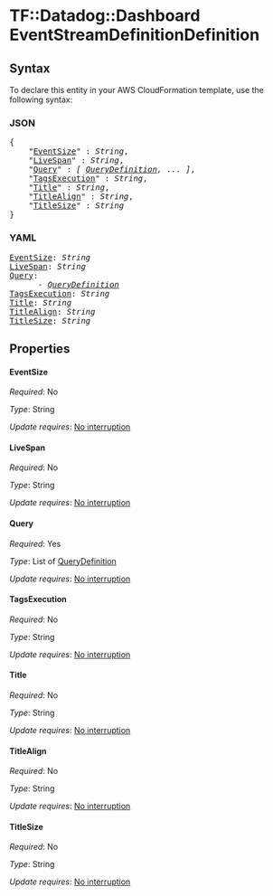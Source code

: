 # TF::Datadog::Dashboard EventStreamDefinitionDefinition

## Syntax

To declare this entity in your AWS CloudFormation template, use the following syntax:

### JSON

<pre>
{
    "<a href="#eventsize" title="EventSize">EventSize</a>" : <i>String</i>,
    "<a href="#livespan" title="LiveSpan">LiveSpan</a>" : <i>String</i>,
    "<a href="#query" title="Query">Query</a>" : <i>[ <a href="querydefinition.md">QueryDefinition</a>, ... ]</i>,
    "<a href="#tagsexecution" title="TagsExecution">TagsExecution</a>" : <i>String</i>,
    "<a href="#title" title="Title">Title</a>" : <i>String</i>,
    "<a href="#titlealign" title="TitleAlign">TitleAlign</a>" : <i>String</i>,
    "<a href="#titlesize" title="TitleSize">TitleSize</a>" : <i>String</i>
}
</pre>

### YAML

<pre>
<a href="#eventsize" title="EventSize">EventSize</a>: <i>String</i>
<a href="#livespan" title="LiveSpan">LiveSpan</a>: <i>String</i>
<a href="#query" title="Query">Query</a>: <i>
      - <a href="querydefinition.md">QueryDefinition</a></i>
<a href="#tagsexecution" title="TagsExecution">TagsExecution</a>: <i>String</i>
<a href="#title" title="Title">Title</a>: <i>String</i>
<a href="#titlealign" title="TitleAlign">TitleAlign</a>: <i>String</i>
<a href="#titlesize" title="TitleSize">TitleSize</a>: <i>String</i>
</pre>

## Properties

#### EventSize

_Required_: No

_Type_: String

_Update requires_: [No interruption](https://docs.aws.amazon.com/AWSCloudFormation/latest/UserGuide/using-cfn-updating-stacks-update-behaviors.html#update-no-interrupt)

#### LiveSpan

_Required_: No

_Type_: String

_Update requires_: [No interruption](https://docs.aws.amazon.com/AWSCloudFormation/latest/UserGuide/using-cfn-updating-stacks-update-behaviors.html#update-no-interrupt)

#### Query

_Required_: Yes

_Type_: List of <a href="querydefinition.md">QueryDefinition</a>

_Update requires_: [No interruption](https://docs.aws.amazon.com/AWSCloudFormation/latest/UserGuide/using-cfn-updating-stacks-update-behaviors.html#update-no-interrupt)

#### TagsExecution

_Required_: No

_Type_: String

_Update requires_: [No interruption](https://docs.aws.amazon.com/AWSCloudFormation/latest/UserGuide/using-cfn-updating-stacks-update-behaviors.html#update-no-interrupt)

#### Title

_Required_: No

_Type_: String

_Update requires_: [No interruption](https://docs.aws.amazon.com/AWSCloudFormation/latest/UserGuide/using-cfn-updating-stacks-update-behaviors.html#update-no-interrupt)

#### TitleAlign

_Required_: No

_Type_: String

_Update requires_: [No interruption](https://docs.aws.amazon.com/AWSCloudFormation/latest/UserGuide/using-cfn-updating-stacks-update-behaviors.html#update-no-interrupt)

#### TitleSize

_Required_: No

_Type_: String

_Update requires_: [No interruption](https://docs.aws.amazon.com/AWSCloudFormation/latest/UserGuide/using-cfn-updating-stacks-update-behaviors.html#update-no-interrupt)

